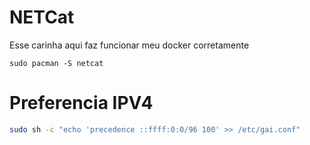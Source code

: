 # NETCat

Esse carinha aqui faz funcionar meu docker corretamente

```shell
sudo pacman -S netcat
```

# Preferencia IPV4

```bash
sudo sh -c "echo 'precedence ::ffff:0:0/96 100' >> /etc/gai.conf"
```
